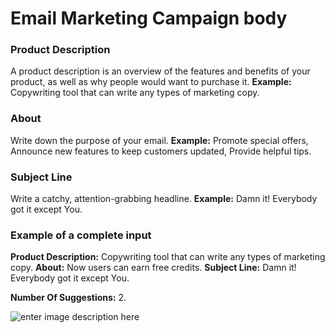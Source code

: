 ﻿# Email Marketing Campaign body
### **Product Description**

A product description is an overview of the features and benefits of your product, as well as why people would want to purchase it.
**Example:** Copywriting tool that can write any types of marketing copy.

### **About**

Write down the purpose of your email.
**Example:** Promote special offers, Announce new features to keep customers updated, Provide helpful tips.

### **Subject Line**

Write a catchy, attention-grabbing headline.
**Example:** Damn it! Everybody got it except You.

### **Example of a complete input**

**Product Description:** Copywriting tool that can write any types of marketing copy.
**About:** Now users can earn free credits.
**Subject Line:** Damn it! Everybody got it except You.

**Number Of Suggestions:** 2.

![enter image description here](https://copywriterpro-ai-tools.s3.amazonaws.com/Email-Marketing-Campaign-body.jpg)
